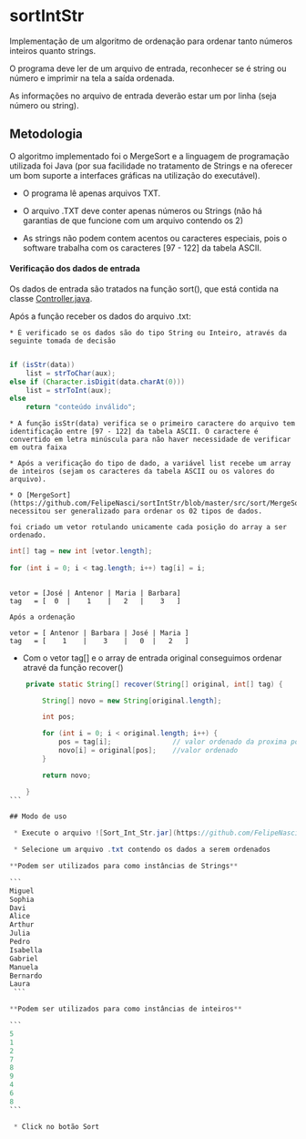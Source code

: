 # sortIntStr
Implementação de um algoritmo de ordenação para ordenar tanto números inteiros quanto strings.

O programa deve ler de um arquivo de entrada, reconhecer se é string ou número e imprimir na tela a saída ordenada.

As informações no arquivo de entrada deverão estar um por linha (seja número ou string).

## Metodologia

O algoritmo implementado foi o MergeSort e a linguagem de programação utilizada foi Java (por sua facilidade no tratamento de Strings e na oferecer um bom suporte a interfaces gráficas na utilização do executável).

 * O programa lê apenas arquivos TXT.

 * O arquivo .TXT deve conter apenas números ou Strings (não há garantias de que funcione com um arquivo contendo os 2)

 * As strings não podem contem acentos ou caracteres especiais, pois o software trabalha com os caracteres [97 - 122] da tabela ASCII.

#### Verificação dos dados de entrada

Os dados de entrada são tratados na função sort(), que está contida na classe [Controller.java](https://github.com/FelipeNasci/sortIntStr/blob/master/src/controller/Controller.java).

Após a função receber os dados do arquivo .txt:

	* É verificado se os dados são do tipo String ou Inteiro, através da seguinte tomada de decisão

```java

if (isStr(data))
    list = strToChar(aux);
else if (Character.isDigit(data.charAt(0)))
    list = strToInt(aux);
else 
    return "conteúdo inválido";

```

	* A função isStr(data) verifica se o primeiro caractere do arquivo tem identificação entre [97 - 122] da tabela ASCII. O caractere é convertido em letra minúscula para não haver necessidade de verificar em outra faixa

	* Após a verificação do tipo de dado, a variável list recebe um array de inteiros (sejam os caracteres da tabela ASCII ou os valores do arquivo).

	* O [MergeSort](https://github.com/FelipeNasci/sortIntStr/blob/master/src/sort/MergeSort.java) necessitou ser generalizado para ordenar os 02 tipos de dados.

	foi criado um vetor rotulando unicamente cada posição do array a ser ordenado.

``` java
int[] tag = new int [vetor.length];
        
for (int i = 0; i < tag.length; i++) tag[i] = i;
    
```
```
vetor = [José | Antenor | Maria | Barbara]
tag   = [  0  |    1    |   2   |    3   ]

Após a ordenação

vetor = [ Antenor | Barbara | José | Maria ]
tag   = [    1    |    3    |   0  |   2   ]

```

* Com o vetor tag[] e o array de entrada original conseguimos ordenar atravé da função recover()

````java
    private static String[] recover(String[] original, int[] tag) {

        String[] novo = new String[original.length];

        int pos;

        for (int i = 0; i < original.length; i++) {
            pos = tag[i];               // valor ordenado da proxima posição
            novo[i] = original[pos];    //valor ordenado
        }

        return novo;

    }
```

## Modo de uso

 * Execute o arquivo ![Sort_Int_Str.jar](https://github.com/FelipeNasci/sortIntStr/raw/master/dist/Sort_Int_Str.jar)

 * Selecione um arquivo .txt contendo os dados a serem ordenados 

**Podem ser utilizados para como instâncias de Strings**

```
Miguel
Sophia
Davi
Alice
Arthur
Julia
Pedro
Isabella
Gabriel
Manuela
Bernardo
Laura
 ```

**Podem ser utilizados para como instâncias de inteiros**

```
5
1
2
7
8
9
4
6
8
``` 

 * Click no botão Sort

